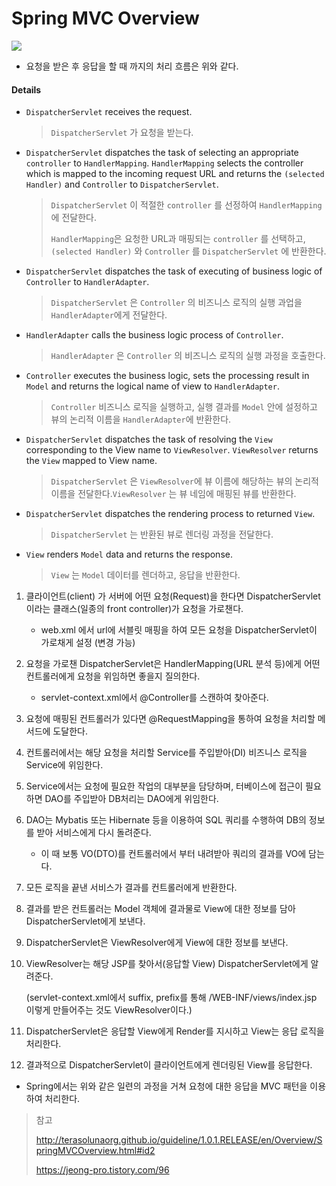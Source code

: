 # Spring MVC Overview



![](http://terasolunaorg.github.io/guideline/1.0.1.RELEASE/en/_images/RequestLifecycle.png)

- 요청을 받은 후 응답을 할 때 까지의 처리 흐름은 위와 같다.

#### Details

- `DispatcherServlet` receives the request.

  > `DispatcherServlet` 가 요청을 받는다.

- `DispatcherServlet` dispatches the task of selecting an appropriate `controller` to `HandlerMapping`. `HandlerMapping` selects the controller which is mapped to the incoming request URL and returns the `(selected Handler)` and `Controller` to `DispatcherServlet`.

  > `DispatcherServlet` 이 적절한 `controller` 를 선정하여 `HandlerMapping`에 전달한다.
  >
  > `HandlerMapping`은  요청한 URL과 매핑되는 `controller` 를 선택하고,  `(selected Handler)` 와 `Controller` 를  `DispatcherServlet` 에 반환한다.

- `DispatcherServlet` dispatches the task of executing of business logic of `Controller` to `HandlerAdapter`.

  > `DispatcherServlet` 은 `Controller` 의 비즈니스 로직의 실행 과업을 `HandlerAdapter`에게 전달한다.

- `HandlerAdapter` calls the business logic process of `Controller`.

  > `HandlerAdapter` 은  `Controller` 의 비즈니스 로직의 실행 과정을 호출한다.

- `Controller` executes the business logic, sets the processing result in `Model` and returns the logical name of view to `HandlerAdapter`.

  > `Controller`  비즈니스 로직을 실행하고, 실행 결과를 `Model` 안에 설정하고 뷰의 논리적 이름을 `HandlerAdapter`에 반환한다.

- `DispatcherServlet` dispatches the task of resolving the `View` corresponding to the View name to `ViewResolver`. `ViewResolver` returns the `View` mapped to View name.

  > `DispatcherServlet` 은 `ViewResolver`에 뷰 이름에 해당하는 뷰의 논리적 이름을 전달한다.`ViewResolver` 는 뷰 네임에 매핑된 뷰를 반환한다.

- `DispatcherServlet` dispatches the rendering process to returned `View`.

  > `DispatcherServlet` 는 반환된 뷰로 렌더링 과정을 전달한다.

- `View` renders `Model` data and returns the response.

  > `View` 는 `Model`  데이터를 렌더하고, 응답을 반환한다.







1. 클라이언트(client) 가 서버에 어떤 요청(Request)을 한다면 DispatcherServlet 이라는 클래스(일종의 front controller)가 요청을 가로챈다.

   + web.xml 에서 url에 서블릿 매핑을 하여 모든 요청을 DispatcherServlet이 가로채게 설정 (변경 가능)

2. 요청을 가로챈 DispatcherServlet은 HandlerMapping(URL 분석 등)에게 어떤 컨트롤러에게 요청을 위임하면 좋을지 질의한다.

   + servlet-context.xml에서 @Controller를 스캔하여 찾아준다.

3. 요청에 매핑된 컨트롤러가 있다면 @RequestMapping을 통하여 요청을 처리할 메서드에 도달한다.

4. 컨트롤러에서는 해당 요청을 처리할 Service를 주입받아(DI) 비즈니스 로직을 Service에 위임한다.

5. Service에서는 요청에 필요한 작업의 대부분을 담당하며, 터베이스에 접근이 필요하면 DAO를 주입받아 DB처리는 DAO에게 위임한다.

6. DAO는 Mybatis 또는 Hibernate 등을 이용하여 SQL 쿼리를 수행하여 DB의 정보를 받아 서비스에게 다시 돌려준다.

   + 이 때 보통 VO(DTO)를 컨트롤러에서 부터 내려받아 쿼리의 결과를 VO에 담는다.

7. 모든 로직을 끝낸 서비스가 결과를 컨트롤러에게 반환한다.

8. 결과를 받은 컨트롤러는 Model 객체에 결과물로 View에 대한 정보를 담아 DispatcherServlet에게 보낸다.

9. DispatcherServlet은 ViewResolver에게 View에 대한 정보를 보낸다.

10. ViewResolver는 해당 JSP를 찾아서(응답할 View) DispatcherServlet에게 알려준다.

    (servlet-context.xml에서 suffix, prefix를 통해 /WEB-INF/views/index.jsp 이렇게 만들어주는 것도 ViewResolver이다.)

11. DispatcherServlet은 응답할 View에게 Render를 지시하고 View는 응답 로직을 처리한다.

12. 결과적으로 DispatcherServlet이 클라이언트에게 렌더링된 View를 응답한다.



+ Spring에서는 위와 같은 일련의 과정을 거쳐 요청에 대한 응답을 MVC 패턴을 이용하여 처리한다.

> 참고
>
> http://terasolunaorg.github.io/guideline/1.0.1.RELEASE/en/Overview/SpringMVCOverview.html#id2
>
> https://jeong-pro.tistory.com/96